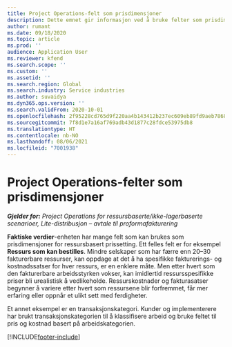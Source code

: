 ```yaml
---
title: Project Operations-felt som prisdimensjoner
description: Dette emnet gir informasjon ved å bruke felter som prisdimensjoner i Dynamics 365 Project Operations.
author: rumant
ms.date: 09/18/2020
ms.topic: article
ms.prod: ''
audience: Application User
ms.reviewer: kfend
ms.search.scope: ''
ms.custom: ''
ms.assetid: ''
ms.search.region: Global
ms.search.industry: Service industries
ms.author: suvaidya
ms.dyn365.ops.version: ''
ms.search.validFrom: 2020-10-01
ms.openlocfilehash: 2f95228cd765d9f220aa4b143412b237ec609eb89fd9aeb786818af828dd3229
ms.sourcegitcommit: 7f8d1e7a16af769adb43d1877c28fdce53975db8
ms.translationtype: HT
ms.contentlocale: nb-NO
ms.lasthandoff: 08/06/2021
ms.locfileid: "7001938"
---
```

# <a name="project-operations-fields-as-pricing-dimensions"></a>Project Operations-felter som prisdimensjoner

_**Gjelder for:** Project Operations for ressursbaserte/ikke-lagerbaserte scenarioer, Lite-distribusjon – avtale til proformafakturering_

**Faktiske verdier**-enheten har mange felt som kan brukes som prisdimensjoner for ressursbasert prissetting. Ett felles felt er for eksempel **Ressurs som kan bestilles**. Mindre selskaper som har færre enn 20–30 fakturerbare ressurser, kan oppdage at det å ha spesifikke fakturerings- og kostnadssatser for hver ressurs, er en enklere måte. Men etter hvert som den fakturerbare arbeidsstyrken vokser, kan imidlertid ressursspesifikke priser bli urealistisk å vedlikeholde. Ressurskostnader og fakturasatser begynner å variere etter hvert som ressursene blir forfremmet, får mer erfaring eller oppnår et ulikt sett med ferdigheter. 

Et annet eksempel er en transaksjonskategori. Kunder og implementerere har brukt transaksjonskategorien til å klassifisere arbeid og bruke feltet til pris og kostnad basert på arbeidskategorien.


[!INCLUDE[footer-include](../includes/footer-banner.md)]
